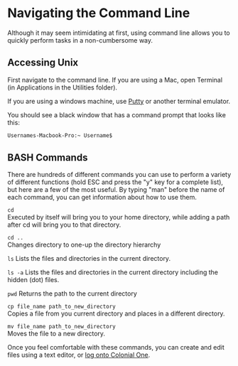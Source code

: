 # Navigating the Command Line
Although it may seem intimidating at first, using command line allows you to quickly perform tasks in a non-cumbersome way.

## Accessing Unix

First navigate to the command line. If you are using a Mac, open Terminal (in Applications in the Utilities folder).

If you are using a windows machine, use [Putty](https://www.chiark.greenend.org.uk/~sgtatham/putty/latest.html) or another terminal emulator.

You should see a black window that has a command prompt that looks like this:

```bash
Usernames-Macbook-Pro:~ Username$
```
## BASH Commands

There are hundreds of different commands you can use to perform a variety of different functions (hold ESC and press the "y" key for a complete list), but here are a few of the most useful. By typing "man" before the name of each command, you can get information about how to use them.

`cd`  
Executed by itself will bring you to your home directory, while adding a path after cd will bring you to that directory.  

`cd ..`  
Changes directory to one-up the directory hierarchy  

`ls`
Lists the files and directories in the current directory.

`ls -a`
Lists the files and directories in the current directory including the hidden (dot) files.

`pwd`
Returns the path to the current directory

`cp file_name path_to_new_directory`  
Copies a file from you current directory and places in a different directory.  

`mv file_name path_to_new_directory`  
Moves the file to a new directory.  

Once you feel comfortable with these commands, you can create and edit files using a text editor, or [log onto Colonial One](colonialone.md).

